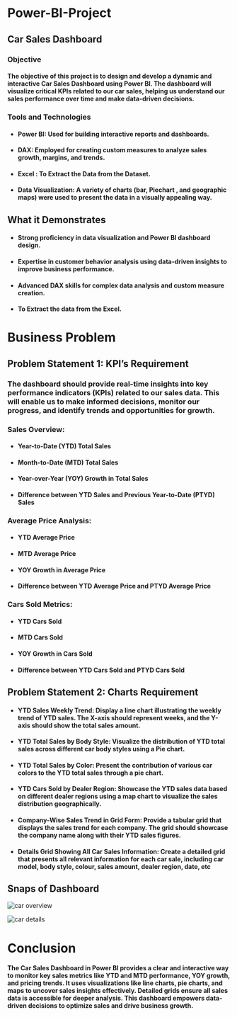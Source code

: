 # Power-BI-Project

## Car Sales Dashboard 

### Objective 

#### The objective of this project is to design and develop a dynamic and interactive Car Sales Dashboard using Power BI. The dashboard will visualize critical KPIs related to our car sales, helping us understand our sales performance over time and make data-driven decisions.

### Tools and Technologies 

- ####  Power BI: Used for building interactive reports and dashboards.
- ####  DAX: Employed for creating custom measures to analyze sales growth, margins, and trends.
- ####  Excel : To Extract the Data from the Dataset.
- ####  Data Visualization: A variety of charts (bar, Piechart , and geographic maps) were used to present the data in a visually appealing way.

## What it Demonstrates

- ####  Strong proficiency in data visualization and Power BI dashboard design.
- ####  Expertise in customer behavior analysis using data-driven insights to improve business performance.
- ####  Advanced DAX skills for complex data analysis and custom measure creation.
- ####  To Extract the data from the Excel.

# Business Problem 

## Problem Statement 1: KPI’s Requirement


### The dashboard should provide real-time insights into key performance indicators (KPIs) related to our sales data. This will enable us to make informed decisions, monitor our progress, and identify trends and opportunities for growth.

### Sales Overview:

- ####  Year-to-Date (YTD) Total Sales
- ####  Month-to-Date (MTD) Total Sales
- ####  Year-over-Year (YOY) Growth in Total Sales
- ####  Difference between YTD Sales and Previous Year-to-Date (PTYD) Sales

### Average Price Analysis:

- ####  YTD Average Price
- ####  MTD Average Price
- ####  YOY Growth in Average Price
- ####  Difference between YTD Average Price and PTYD Average Price

### Cars Sold Metrics:

- ####  YTD Cars Sold
- ####  MTD Cars Sold
- ####  YOY Growth in Cars Sold
- ####  Difference between YTD Cars Sold and PTYD Cars Sold

## Problem Statement 2: Charts Requirement


- ####  YTD Sales Weekly Trend: Display a line chart illustrating the weekly trend of YTD sales. The X-axis should represent weeks, and the Y-axis should show the total sales amount.
- ####  YTD Total Sales by Body Style: Visualize the distribution of YTD total sales across different car body styles using a Pie chart.
- ####  YTD Total Sales by Color: Present the contribution of various car colors to the YTD total sales through a pie chart.
- ####  YTD Cars Sold by Dealer Region: Showcase the YTD sales data based on different dealer regions using a map chart to visualize the sales distribution geographically.
- ####  Company-Wise Sales Trend in Grid Form: Provide a tabular grid that displays the sales trend for each company. The grid should showcase the company name along with their YTD sales figures.
- ####  Details Grid Showing All Car Sales Information: Create a detailed grid that presents all relevant information for each car sale, including car model, body style, colour, sales amount, dealer region, date, etc

## Snaps of Dashboard


![car overview](https://github.com/user-attachments/assets/b046c04b-0e48-4b53-b927-364985348fb7)  




![car details](https://github.com/user-attachments/assets/8ba1b6dc-e77e-4fb6-ba10-d7aab02de821)


# Conclusion 

#### The Car Sales Dashboard in Power BI provides a clear and interactive way to monitor key sales metrics like YTD and MTD performance, YOY growth, and pricing trends. It uses visualizations like line charts, pie charts, and maps to uncover sales insights effectively. Detailed grids ensure all sales data is accessible for deeper analysis. This dashboard empowers data-driven decisions to optimize sales and drive business growth.









